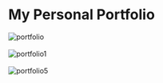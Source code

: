 <h1>My Personal Portfolio</h1>

![portfolio](https://user-images.githubusercontent.com/38325801/160831613-fbfe9c0f-abf4-473d-84af-680b00c62784.png)<br><br>
![portfolio1](https://user-images.githubusercontent.com/38325801/160831634-730f8b4a-6e38-450c-a1f8-60a34cabe7f8.png)<br><br>
![portfolio5](https://user-images.githubusercontent.com/38325801/160831657-0b407a29-d6c4-4dcc-bc58-ac9193f53a6d.png)<br><br>